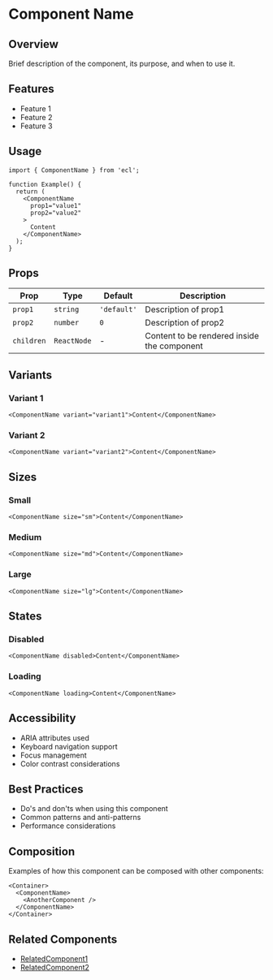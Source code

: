 # Component Name

## Overview

Brief description of the component, its purpose, and when to use it.

## Features

- Feature 1
- Feature 2
- Feature 3

## Usage

```tsx
import { ComponentName } from 'ecl';

function Example() {
  return (
    <ComponentName
      prop1="value1"
      prop2="value2"
    >
      Content
    </ComponentName>
  );
}
```

## Props

| Prop | Type | Default | Description |
|------|------|---------|-------------|
| `prop1` | `string` | `'default'` | Description of prop1 |
| `prop2` | `number` | `0` | Description of prop2 |
| `children` | `ReactNode` | - | Content to be rendered inside the component |

## Variants

### Variant 1

```tsx
<ComponentName variant="variant1">Content</ComponentName>
```

### Variant 2

```tsx
<ComponentName variant="variant2">Content</ComponentName>
```

## Sizes

### Small

```tsx
<ComponentName size="sm">Content</ComponentName>
```

### Medium

```tsx
<ComponentName size="md">Content</ComponentName>
```

### Large

```tsx
<ComponentName size="lg">Content</ComponentName>
```

## States

### Disabled

```tsx
<ComponentName disabled>Content</ComponentName>
```

### Loading

```tsx
<ComponentName loading>Content</ComponentName>
```

## Accessibility

- ARIA attributes used
- Keyboard navigation support
- Focus management
- Color contrast considerations

## Best Practices

- Do's and don'ts when using this component
- Common patterns and anti-patterns
- Performance considerations

## Composition

Examples of how this component can be composed with other components:

```tsx
<Container>
  <ComponentName>
    <AnotherComponent />
  </ComponentName>
</Container>
```

## Related Components

- [RelatedComponent1](/components/RelatedComponent1)
- [RelatedComponent2](/components/RelatedComponent2)
